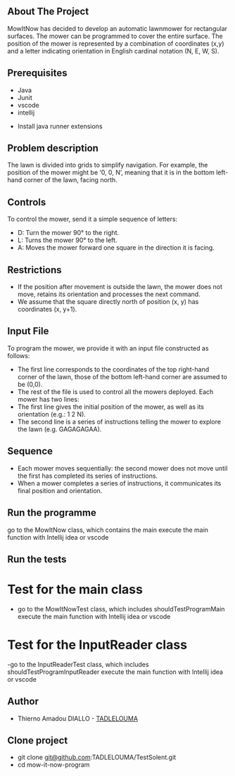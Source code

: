 ## About The Project
MowItNow has decided to develop an automatic lawnmower for rectangular surfaces. 
The mower can be programmed to cover the entire surface. The position of the mower is represented by a combination of coordinates (x,y) and a letter indicating orientation in English cardinal notation (N, E, W, S).

## Prerequisites
- Java
- Junit
- vscode
- intellij

* Install java runner extensions

## Problem description
The lawn is divided into grids to simplify navigation. For example, the position of the mower might be ‘0, 0, N’, meaning that it is in the bottom left-hand corner of the lawn, facing north.

## Controls
To control the mower, send it a simple sequence of letters:

* D: Turn the mower 90° to the right.
* L: Turns the mower 90° to the left.
* A: Moves the mower forward one square in the direction it is facing.

## Restrictions

* If the position after movement is outside the lawn, the mower does not move, retains its orientation and processes the next command.
* We assume that the square directly north of position (x, y) has coordinates (x, y+1).

## Input File
To program the mower, we provide it with an input file constructed as follows:

- The first line corresponds to the coordinates of the top right-hand corner of the lawn, those of the bottom left-hand corner are assumed to be (0,0).
- The rest of the file is used to control all the mowers deployed. Each mower has two lines:
- The first line gives the initial position of the mower, as well as its orientation (e.g.: 1 2 N).
- The second line is a series of instructions telling the mower to explore the lawn (e.g. GAGAGAGAA).

## Sequence

* Each mower moves sequentially: the second mower does not move until the first has completed its series of instructions.
* When a mower completes a series of instructions, it communicates its final position and orientation.

## Run the programme

go to the MowItNow class, which contains the main execute the main function with Intellij idea or vscode

##  Run the tests
# Test for the main class
- go to the MowItNowTest class, which includes shouldTestProgramMain execute the main function with Intellij idea or vscode
# Test for the InputReader class
-go to the InputReaderTest class, which includes shouldTestProgramInputReader execute the main function with Intellij idea or vscode

## Author
* Thierno Amadou DIALLO - [TADLELOUMA](https://github.com/TADLELOUMA/PROJETS)

## Clone project
* git clone git@github.com:TADLELOUMA/TestSolent.git
* cd mow-it-now-program

